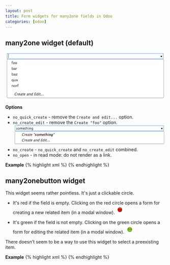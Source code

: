 ```yaml
---
layout: post
title: Form widgets for many2one fields in Odoo
categories: [odoo]
---
```

## many2one widget (default)
![many2many widget](/assets/images/many2one_widget.png)

**Options**

* `no_quick_create` - remove the `Create and edit...` option.
* `no_create_edit` - remove the `Create "foo"` option.
  ![many2many widget](/assets/images/many2one_widget2.png)
* `no_create` - `no_quick_create` and `no_create_edit` combined.
* `no_open` - in read mode: do not render as a link.

**Example**
{% highlight xml %}
<field name="field_name" options="{'no_create': True}"/>
{% endhighlight %}

## many2onebutton widget
This widget seems rather pointless. It's just a clickable circle.

* It's red if the field is empty. Clicking on the red circle opens a form for creating a new related item (in a modal window).
![many2manybutton widget](/assets/images/many2onebutton_widget2.png)

* It's green if the field is not empty. Clicking on the green circle opens a form for editing the related item (in a modal window).
![many2manybutton widget](/assets/images/many2onebutton_widget.png)

There doesn't seem to be a way to use this widget to select a preexisting item.

**Example**
{% highlight xml %}
<field name="field_name" widget="many2onebutton"/>
{% endhighlight %}
